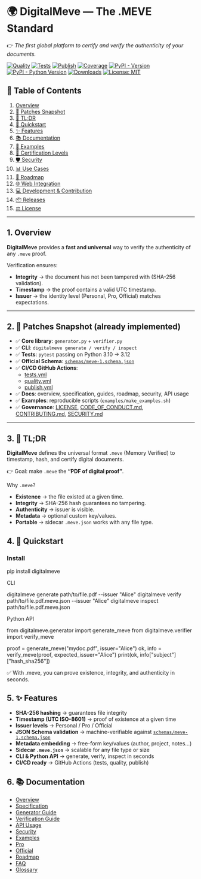 # 🌍 DigitalMeve — The .MEVE Standard

👉 *The first global platform to certify and verify the authenticity of your documents.*

[![Quality](https://github.com/BACOUL/digitalmeve/actions/workflows/quality.yml/badge.svg?branch=main)](https://github.com/BACOUL/digitalmeve/actions/workflows/quality.yml)
[![Tests](https://github.com/BACOUL/digitalmeve/actions/workflows/tests.yml/badge.svg?branch=main)](https://github.com/BACOUL/digitalmeve/actions/workflows/tests.yml)
[![Publish](https://github.com/BACOUL/digitalmeve/actions/workflows/publish.yml/badge.svg?branch=main)](https://github.com/BACOUL/digitalmeve/actions/workflows/publish.yml)
[![Coverage](https://img.shields.io/badge/coverage-90%25-brightgreen.svg)](https://codecov.io/gh/BACOUL/digitalmeve)
[![PyPI - Version](https://img.shields.io/pypi/v/digitalmeve.svg?label=DigitalMeve&logo=pypi)](https://pypi.org/project/digitalmeve/)
[![PyPI - Python Version](https://img.shields.io/pypi/pyversions/digitalmeve.svg?logo=python&label=Python)](https://pypi.org/project/digitalmeve/)
[![Downloads](https://pepy.tech/badge/digitalmeve)](https://pepy.tech/project/digitalmeve)
[![License: MIT](https://img.shields.io/badge/License-MIT-green.svg)](LICENSE)


## 📑 Table of Contents

1. [Overview](#overview)
2. [🚀 Patches Snapshot](#patches)
3. [📖 TL;DR](#tldr)
4. [🔧 Quickstart](#quickstart)
5. [✨ Features](#features)
6. [📚 Documentation](#documentation)
7. [🧪 Examples](#examples)
8. [🔑 Certification Levels](#certification-levels)
9. [🛡 Security](#security)
10. [📊 Use Cases](#use-cases)
11. [🚀 Roadmap](#roadmap)
12. [🌐 Web Integration](#web-integration)
13. [💻 Development & Contribution](#development)
14. [📦 Releases](#releases)
15. [⚖ License](#license)

---

<a id="overview"></a>
## 1. Overview

**DigitalMeve** provides a **fast and universal** way to verify the authenticity of any `.meve` proof.

Verification ensures:
- **Integrity** → the document has not been tampered with (SHA-256 validation).
- **Timestamp** → the proof contains a valid UTC timestamp.
- **Issuer** → the identity level (Personal, Pro, Official) matches expectations.

---

<a id="patches"></a>
## 2. 🚀 Patches Snapshot (already implemented)

- ✅ **Core library**: `generator.py` + `verifier.py`
- ✅ **CLI**: `digitalmeve generate / verify / inspect`
- ✅ **Tests**: `pytest` passing on Python 3.10 → 3.12
- ✅ **Official Schema**: [`schemas/meve-1.schema.json`](schemas/meve-1.schema.json)
- ✅ **CI/CD GitHub Actions**:
  - [tests.yml](.github/workflows/tests.yml)
  - [quality.yml](.github/workflows/quality.yml)
  - [publish.yml](.github/workflows/publish.yml)
- ✅ **Docs**: overview, specification, guides, roadmap, security, API usage
- ✅ **Examples**: reproducible scripts (`examples/make_examples.sh`)
- ✅ **Governance**: [LICENSE](LICENSE), [CODE_OF_CONDUCT.md](CODE_OF_CONDUCT.md), [CONTRIBUTING.md](CONTRIBUTING.md), [SECURITY.md](SECURITY.md)

---

<a id="tldr"></a>
## 3. 📖 TL;DR

**DigitalMeve** defines the universal format `.meve` (Memory Verified) to timestamp, hash, and certify digital documents.

👉 Goal: make `.meve` the **“PDF of digital proof”**.

Why `.meve`?
- **Existence** → the file existed at a given time.
- **Integrity** → SHA-256 hash guarantees no tampering.
- **Authenticity** → issuer is visible.
- **Metadata** → optional custom key/values.
- **Portable** → sidecar `.meve.json` works with any file type.


## 4. 🔧 Quickstart <a id="quickstart"></a>

### Install

pip install digitalmeve

CLI

digitalmeve generate path/to/file.pdf --issuer "Alice"
digitalmeve verify path/to/file.pdf.meve.json --issuer "Alice"
digitalmeve inspect path/to/file.pdf.meve.json

Python API

from digitalmeve.generator import generate_meve
from digitalmeve.verifier import verify_meve

proof = generate_meve("mydoc.pdf", issuer="Alice")
ok, info = verify_meve(proof, expected_issuer="Alice")
print(ok, info["subject"]["hash_sha256"])

✅ With .meve, you can prove existence, integrity, and authenticity in seconds.

## 5. ✨ Features <a id="features"></a>

- **SHA-256 hashing** → guarantees file integrity
- **Timestamp (UTC ISO-8601)** → proof of existence at a given time
- **Issuer levels** → Personal / Pro / Official
- **JSON Schema validation** → machine-verifiable against [`schemas/meve-1.schema.json`](schemas/meve-1.schema.json)
- **Metadata embedding** → free-form key/values (author, project, notes…)
- **Sidecar `.meve.json`** → scalable for any file type or size
- **CLI & Python API** → generate, verify, inspect in seconds
- **CI/CD ready** → GitHub Actions (tests, quality, publish)

## 6. 📚 Documentation <a id="documentation"></a>

- [Overview](docs/overview.md)  
- [Specification](docs/specification.md)  
- [Generator Guide](docs/generator-guide.md)  
- [Verification Guide](docs/verification-guide.md)  
- [API Usage](docs/API_USAGE.md)  
- [Security](docs/security.md)  
- [Examples](docs/examples.md)  
- [Pro](docs/PRO.md)  
- [Official](docs/OFFICIAL.md)  
- [Roadmap](docs/roadmap.md)  
- [FAQ](docs/faq.md)  
- [Glossary](docs/glossary.md)
